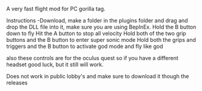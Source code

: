 A very fast flight mod for PC gorilla tag.


Instructions
-Download, make a folder in the plugins folder and drag and drop the DLL file into it, make sure you are using BepInEx.
Hold the B button down to fly
Hit the A button to stop all velocity
Hold both of the two grip buttons and the B button to enter super sonic mode
Hold both the grips and triggers and the B button to activate god mode and fly like god

also these controls are for the oculus quest so if you have a different headset good luck, but it still will work.

Does not work in public lobby's and make sure to download it though the releases
